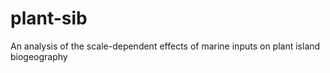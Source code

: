 # plant-sib
An analysis of the scale-dependent effects of marine inputs on plant island biogeography
